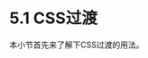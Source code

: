 <!--
 * @Author: zhanglingdi
 * @Date: 2019-12-04 14:04:49
 * @Email: 980583728@qq.com
 * @Company: Sinovatio
 * @version: v0.0.1
 * @LastEditors: zhanglingdi
 * @LastEditTime: 2019-12-04 14:11:53
 * @Description: test
 -->
# 5.1 CSS过渡

本小节首先来了解下CSS过渡的用法。
